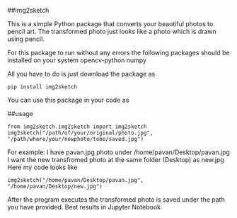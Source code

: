 ##img2sketch

This is a simple Python package that converts your beautiful photos to
pencil art. The transformed photo just looks like a photo which is drawn using pencil.

For this package to run without any errors the following packages should be installed on your system
opencv-python
numpy

All you have to do is just download the package as 
	
	pip install img2sketch

You can use this package in your code as

##usage
	
	from img2sketch.img2sketch import img2sketch
	img2sketch("/path/of/your/original/photo.jpg", "/path/where/your/newphoto/tobe/saved.jpg")

For example:
I have pavan.jpg photo under /home/pavan/Desktop/pavan.jpg 
I want the new transfromed photo at the same folder (Desktop) as new.jpg
Here my code looks like

	img2sketch("/home/pavan/Desktop/pavan.jpg", "/home/pavan/Desktop/new.jpg")

After the program executes the transformed photo is saved under the path you have provided.
Best results in Jupyter Notebook
